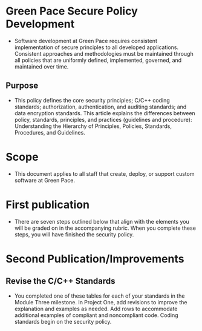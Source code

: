 # Green Pace Secure Policy Development
* Software development at Green Pace requires consistent implementation of secure principles to all developed applications. Consistent approaches and methodologies must be maintained through all policies that are uniformly defined, implemented, governed, and maintained over time.

## Purpose
* This policy defines the core security principles; C/C++ coding standards; authorization, authentication, and auditing standards; and data encryption standards. This article explains the differences between policy, standards, principles, and practices (guidelines and procedure): Understanding the Hierarchy of Principles, Policies, Standards, Procedures, and Guidelines.

# Scope
* This document applies to all staff that create, deploy, or support custom software at Green Pace.

# First publication
* There are seven steps outlined below that align with the elements you will be graded on in the accompanying rubric. When you complete these steps, you will have finished the security policy.

# Second Publication/Improvements
## Revise the C/C++ Standards
* You completed one of these tables for each of your standards in the Module Three milestone. In Project One, add revisions to improve the explanation and examples as needed. Add rows to accommodate additional examples of compliant and noncompliant code. Coding standards begin on the security policy.

